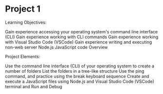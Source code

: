 # Project 1

Learning Objectives:

Gain experience accessing your operating system's command line interface (CLI)
Gain experience working with CLI commands
Gain experience working with Visual Studio Code (VSCode)
Gain experience writing and executing non-web server Node.js JavaScript code
Overview

Project Elements:

Use the command line interface (CLI) of your operating system to create a number of folders
List the folders in a tree-like structure
Use the ping command, and practice using the break keyboard sequence
Create and execute a JavaScript files using Node.js and Visual Studio Code (VSCode) terminal and Run and Debug

